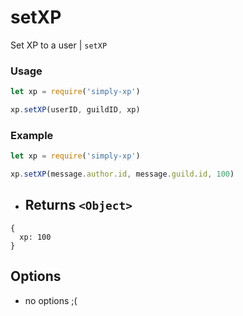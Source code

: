 # setXP

Set XP to a user | `setXP`

### Usage

```js
let xp = require('simply-xp')

xp.setXP(userID, guildID, xp)
```

### Example

```js
let xp = require('simply-xp')

xp.setXP(message.author.id, message.guild.id, 100)
```

- ## Returns `<Object>`

```
{
  xp: 100
}
```

## Options

- no options ;(

